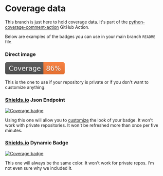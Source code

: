 # Coverage data

This branch is just here to hold coverage data. It's part of the
[python-coverage-comment-action](https://github.com/marketplace/actions/python-coverage-comment)
GitHub Action.

Below are examples of the badges you can use in your main branch `README` file.

### Direct image

[![Coverage badge](https://raw.githubusercontent.com/phac-nml/irida-uploader/python-coverage-comment-action-data/badge.svg)](https://github.com/phac-nml/irida-uploader/tree/python-coverage-comment-action-data)

This is the one to use if your repository is private or if you don't want to customize anything.

### [Shields.io](https://shields.io) Json Endpoint

[![Coverage badge](https://img.shields.io/endpoint?url=https://raw.githubusercontent.com/phac-nml/irida-uploader/python-coverage-comment-action-data/endpoint.json)](https://github.com/phac-nml/irida-uploader/tree/python-coverage-comment-action-data)

Using this one will allow you to [customize](https://shields.io/endpoint) the look of your badge.
It won't work with private repositories. It won't be refreshed more than once per five minutes.

### [Shields.io](https://shields.io) Dynamic Badge

[![Coverage badge](https://img.shields.io/badge/dynamic/json?color=brightgreen&label=coverage&query=%24.message&url=https%3A%2F%2Fraw.githubusercontent.com%2Fphac-nml%2Firida-uploader%2Fpython-coverage-comment-action-data%2Fendpoint.json)](https://github.com/phac-nml/irida-uploader/tree/python-coverage-comment-action-data)

This one will always be the same color. It won't work for private repos. I'm not even sure why we included it.